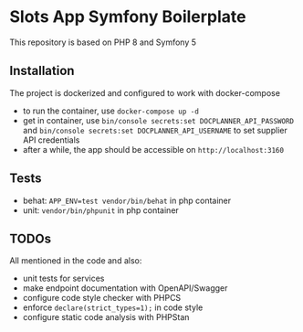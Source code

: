 # Slots App Symfony Boilerplate

This repository is based on PHP 8 and Symfony 5

## Installation

The project is dockerized and configured to work with docker-compose

- to run the container, use `docker-compose up -d`
- get in container, use `bin/console secrets:set DOCPLANNER_API_PASSWORD`
  and `bin/console secrets:set DOCPLANNER_API_USERNAME` to set supplier API credentials
- after a while, the app should be accessible on `http://localhost:3160`

## Tests

- behat: `APP_ENV=test vendor/bin/behat` in php container
- unit: `vendor/bin/phpunit` in php container

## TODOs

All mentioned in the code and also:

- unit tests for services
- make endpoint documentation with OpenAPI/Swagger
- configure code style checker with PHPCS
- enforce `declare(strict_types=1);` in code style
- configure static code analysis with PHPStan
